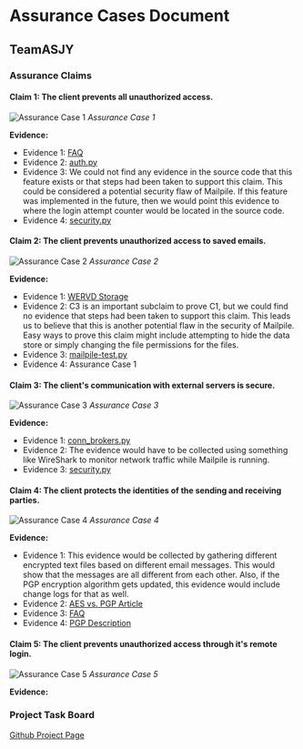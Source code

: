 # Assurance Cases Document

## TeamASJY

### Assurance Claims

#### Claim 1: The client prevents all unauthorized access.

![Assurance Case 1](https://i.imgur.com/exehQUp.png)
*Assurance Case 1*

**Evidence:**
* Evidence 1: [FAQ](https://www.mailpile.is/faq/#enc-5)
* Evidence 2: [auth.py](https://github.com/mailpile/Mailpile/blob/master/mailpile/auth.py) 
* Evidence 3: We could not find any evidence in the source code that this feature exists or that steps had been taken to support this claim. This could be considered a potential security flaw of Mailpile. If this feature was implemented in the future, then we would point this evidence to where the login attempt counter would be located in the source code.
* Evidence 4: [security.py](https://github.com/mailpile/Mailpile/blob/master/mailpile/security.py)


#### Claim 2: The client prevents unauthorized access to saved emails.

![Assurance Case 2](https://i.imgur.com/2JnnbyI.png)
*Assurance Case 2*

**Evidence:**

* Evidence 1: [WERVD Storage](https://github.com/mailpile/Mailpile/wiki/WERVD-Storage)
* Evidence 2: C3 is an important subclaim to prove C1, but we could find no evidence that steps had been taken to support this claim. This leads us to believe that this is another potential flaw in the security of Mailpile. Easy ways to prove this claim might include attempting to hide the data store or simply changing the file permissions for the files.
* Evidence 3: [mailpile-test.py](https://github.com/mailpile/Mailpile/blob/master/scripts/mailpile-test.py)
* Evidence 4: Assurance Case 1


#### Claim 3: The client's communication with external servers is secure.

![Assurance Case 3](https://i.imgur.com/6HGqliT.png)
*Assurance Case 3*

**Evidence:**
* Evidence 1: [conn_brokers.py](https://github.com/mailpile/Mailpile/blob/master/mailpile/conn_brokers.py)
* Evidence 2: The evidence would have to be collected using something like WireShark to monitor network traffic while Mailpile is running.
* Evidence 3: [security.py](https://github.com/mailpile/Mailpile/blob/master/mailpile/security.py)


#### Claim 4: The client protects the identities of the sending and receiving parties.

![Assurance Case 4](https://i.imgur.com/BOLK0Rz.png)
*Assurance Case 4*

**Evidence:**
*  Evidence 1: This evidence would be collected by gathering different encrypted text files based on different email messages. This would show that the messages are all different from each other. Also, if the PGP encryption algorithm gets updated, this evidence would include change logs for that as well.
*  Evidence 2: [AES vs. PGP Article](https://info.townsendsecurity.com/bid/66064/aes-vs-pgp-what-is-the-difference)
*  Evidence 3: [FAQ](https://www.mailpile.is/faq/#wha-3)
*  Evidence 4: [PGP Description](https://en.wikipedia.org/wiki/Pretty_Good_Privacy)


#### Claim 5: The client prevents unauthorized access through it's remote login. 

![Assurance Case 5]()
*Assurance Case 5*

**Evidence:**



### Project Task Board

[Github Project Page](https://github.com/SethRedwine/CSCI8420-TeamASJY/projects/4)
